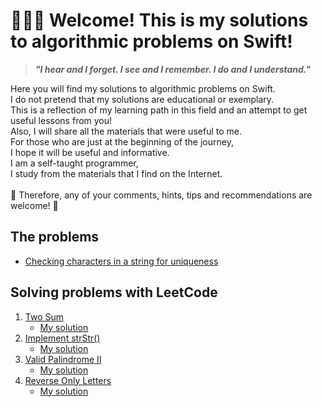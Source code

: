 # 🧑🏻‍💻 Welcome! This is my solutions to algorithmic problems on Swift!

> ***"I hear and I forget.
>  I see and I remember.
>  I do and I understand."***

Here you will find my solutions to algorithmic problems on Swift.<br>
I do not pretend that my solutions are educational or exemplary.<br>
This is a reflection of my learning path in this field and an attempt to get useful lessons from you!<br>
Also, I will share all the materials that were useful to me.<br>
For those who are just at the beginning of the journey,<br>
I hope it will be useful and informative.<br>
I am a self-taught programmer,<br>
I study from the materials that I find on the Internet.<br>
<br>
🥰 Therefore, any of your comments, hints, tips and recommendations are welcome! 🥰<br>

## The problems

- [Checking characters in a string for uniqueness](Task1.swift)

## Solving problems with LeetCode

1. [Two Sum](https://leetcode.com/problems/two-sum/)
    * [My solution](LeetCode1TwoSumm.swift)
2. [Implement strStr()](https://leetcode.com/problems/implement-strstr/)
	* [My solution](LeetCode28Implement_strStr.swift)
3. [Valid Palindrome II](https://leetcode.com/problems/valid-palindrome-ii/)
	* [My solution](LeetCode680ValidPalindromeII.swift)
4. [Reverse Only Letters](https://leetcode.com/problems/reverse-only-letters/)
	* [My solution](LeetCode917ReverseOnlyLetters.swift)

